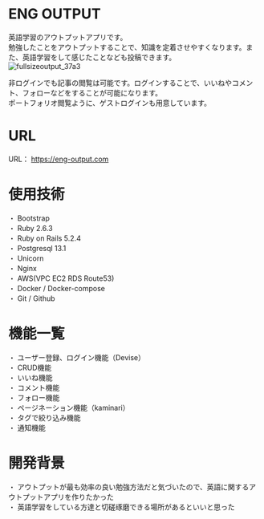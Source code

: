 # ENG OUTPUT

英語学習のアウトプットアプリです。<br>
勉強したことをアウトプットすることで、知識を定着させやすくなります。また、英語学習をして感じたことなども投稿できます。<br>
![fullsizeoutput_37a3](https://user-images.githubusercontent.com/69360244/106385685-dfb16300-6414-11eb-98bc-ba2b38ba44ca.jpeg)<br>

非ログインでも記事の閲覧は可能です。ログインすることで、いいねやコメント、フォローなどをすることが可能になります。<br>
ポートフォリオ閲覧ように、ゲストログインも用意しています。

 # URL
 URL： https://eng-output.com
 
 # 使用技術
 ・ Bootstrap<br>
 ・ Ruby 2.6.3<br>
 ・ Ruby on Rails 5.2.4<br>
 ・ Postgresql 13.1<br>
 ・ Unicorn<br>
 ・ Nginx<br>
 ・ AWS(VPC EC2 RDS Route53)<br>
 ・ Docker / Docker-compose<br>
 ・ Git / Github<br>
 
 # 機能一覧
 ・ ユーザー登録、ログイン機能（Devise）<br>
 ・ CRUD機能<br>
 ・ いいね機能<br>
 ・ コメント機能<br>
 ・ フォロー機能<br>
 ・ ページネーション機能（kaminari）<br>
 ・ タグで絞り込み機能<br>
 ・ 通知機能<br>
 
# 開発背景
・ アウトプットが最も効率の良い勉強方法だと気づいたので、英語に関するアウトプットアプリを作りたかった<br>
・ 英語学習をしている方達と切磋琢磨できる場所があるといいと思った
 
